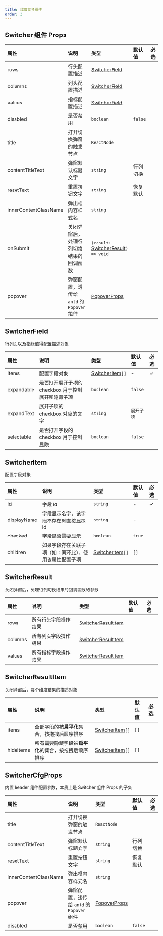 ```yaml
---
title: 维度切换组件
order: 3
---
```


## Switcher 组件 Props

| 属性                  | 说明                                      | 类型                                                          | 默认值   | 必选 |
| :-------------------- | :---------------------------------------- | :------------------------------------------------------------ | :------- | :--- |
| rows                  | 行头配置描述                              | [SwitcherField](#switcherfield)                               |          |      |
| columns               | 列头配置描述                              | [SwitcherField](#switcherfield)                               |          |      |
| values                | 指标配置描述                              | [SwitcherField](#switcherfield)                               |          |      |
| disabled              | 是否禁用               | `boolean`  | `false`  |         |
| title                 | 打开切换弹窗的触发节点                    | `ReactNode`                                                   |          |      |
| contentTitleText      | 弹窗默认标题文字                          | `string`                                                      | 行列切换 |      |
| resetText             | 重置按钮文字                              | `string`                                                      | 恢复默认 |      |
| innerContentClassName | 弹出框内容样式名                          | `string`                                                      |          |      |
| onSubmit              | 关闭弹窗后，处理行列切换结果的回调函数    | `(result:` [SwitcherResult](#switcherresult)`) => void`       |          |      |
| popover               | 弹窗配置，透传给 `antd` 的 `Popover` 组件 | [PopoverProps](https://ant.design/components/popover-cn/#API) |          |      |

## SwitcherField

行列头以及指标值得配置描述对象

| 属性       | 说明                                               | 类型                              | 默认值     | 必选 |
| :--------- | :------------------------------------------------- | :-------------------------------- | :--------- | :--- |
| items      | 配置字段对象                                       | [SwitcherItem](#switcheritem)`[]` | -          | ✓    |
| expandable | 是否打开展开子项的 checkbox 用于控制展开和隐藏子项 | `boolean`                         | `false`    |      |
| expandText | 展开子项的 checkbox 对应的文字                     | `string`                          | `展开子项` |      |
| selectable | 是否打开字段的 checkbox 用于控制显隐               | `boolean`                         | `false`    |      |

## SwitcherItem

配置字段对象

| 属性        | 说明                                                   | 类型                              | 默认值 | 必选 |
| :---------- | :----------------------------------------------------- | :-------------------------------- | :----- | :--- |
| id          | 字段 id                                                | `string`                          | -      | ✓    |
| displayName | 字段显示名字，该字段不存在时直接显示 id                | `string`                          | -      |      |
| checked     | 字段是否需要显示                                       | `boolean`                         | `true` |      |
| children    | 如果字段存在关联子项（如：同环比），使用该属性配置子项 | [SwitcherItem](#switcheritem)`[]` | `[]`   |      |

## SwitcherResult

关闭弹窗后，处理行列切换结果的回调函数的参数

| 属性    | 说明                 | 类型                                      | 默认值 | 必选 |
| :------ | :------------------- | :---------------------------------------- | :----- | :--- |
| rows    | 所有行头字段操作结果 | [SwitcherResultItem](#switcherresultitem) |        |      |
| columns | 所有列头字段操作结果 | [SwitcherResultItem](#switcherresultitem) |        |      |
| values  | 所有指标字段操作结果 | [SwitcherResultItem](#switcherresultitem) |        |      |

## SwitcherResultItem

关闭弹窗后，每个维度结果的描述对象

| 属性      | 说明                                                 | 类型                              | 默认值 | 必选 |
| :-------- | :--------------------------------------------------- | :-------------------------------- | :----- | :--- |
| items     | 全部字段的被**扁平化**集合，按拖拽后顺序排序         | [SwitcherItem](#switcheritem)`[]` | `[]`   |      |
| hideItems | 所有需要隐藏字段被**扁平化**的集合，按拖拽后顺序排序 | [SwitcherItem](#switcheritem)`[]` | `[]`   |      |

## SwitcherCfgProps

内置 header 组件配置参数，本质上是 Switcher 组件 Props 的子集

| 属性                  | 说明                                      | 类型                                                          | 默认值   | 必选 |
| :-------------------- | :---------------------------------------- | :------------------------------------------------------------ | :------- | :--- |
| title                 | 打开切换弹窗的触发节点                    | `ReactNode`                                                   |          |      |
| contentTitleText      | 弹窗默认标题文字                          | `string`                                                      | 行列切换 |      |
| resetText             | 重置按钮文字                              | `string`                                                      | 恢复默认 |      |
| innerContentClassName | 弹出框内容样式名                          | `string`                                                      |          |      |
| popover               | 弹窗配置，透传给 `antd` 的 `Popover` 组件 | [PopoverProps](https://ant.design/components/popover-cn/#API) |
| disabled              | 是否禁用 | `boolean` | `false` |     |
